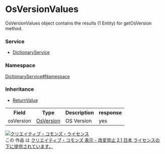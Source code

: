 # OsVersionValues
OsVersionValues object contains the results (1 Entity) for getOsVersion method.

### Service
+ [DictionaryService](../../services/DictionaryService.md)

### Namespace
[DictionaryService#Namespace](../../services/DictionaryService.md#namespace)

### Inheritance
+ [ReturnValue](../Common/ReturnValue.md)

<table>
 <tr>
  <th>Field</th>
  <th>Type</th>
  <th>Description</th>
  <th>response</th>
 </tr>
 <tr>
  <td>osVersion</td>
  <td><a href="./OsVersion.md">OsVersion</a></td>
  <td>OS Version</td>
  <td>yes</td>
 </tr>
</table>

<a rel="license" href="http://creativecommons.org/licenses/by-nd/2.1/jp/"><img alt="クリエイティブ・コモンズ・ライセンス" style="border-width:0" src="https://i.creativecommons.org/l/by-nd/2.1/jp/88x31.png" /></a><br />この 作品 は <a rel="license" href="http://creativecommons.org/licenses/by-nd/2.1/jp/">クリエイティブ・コモンズ 表示 - 改変禁止 2.1 日本 ライセンスの下に提供されています。</a>
